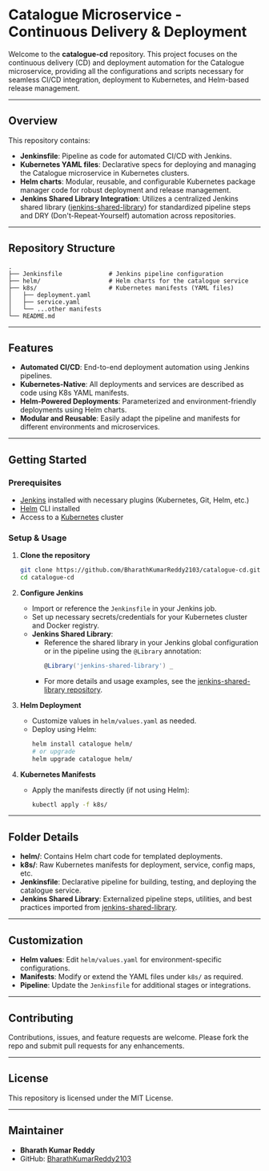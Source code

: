 # Catalogue Microservice - Continuous Delivery & Deployment

Welcome to the **catalogue-cd** repository. This project focuses on the continuous delivery (CD) and deployment automation for the Catalogue microservice, providing all the configurations and scripts necessary for seamless CI/CD integration, deployment to Kubernetes, and Helm-based release management.

---

## Overview

This repository contains:
- **Jenkinsfile**: Pipeline as code for automated CI/CD with Jenkins.
- **Kubernetes YAML files**: Declarative specs for deploying and managing the Catalogue microservice in Kubernetes clusters.
- **Helm charts**: Modular, reusable, and configurable Kubernetes package manager code for robust deployment and release management.
- **Jenkins Shared Library Integration**: Utilizes a centralized Jenkins shared library ([jenkins-shared-library](https://github.com/BharathKumarReddy2103/jenkins-shared-library)) for standardized pipeline steps and DRY (Don't-Repeat-Yourself) automation across repositories.

---

## Repository Structure

```
.
├── Jenkinsfile             # Jenkins pipeline configuration
├── helm/                   # Helm charts for the catalogue service
├── k8s/                    # Kubernetes manifests (YAML files)
│   ├── deployment.yaml
│   ├── service.yaml
│   └── ...other manifests
└── README.md
```

---

## Features

- **Automated CI/CD**: End-to-end deployment automation using Jenkins pipelines.
- **Kubernetes-Native**: All deployments and services are described as code using K8s YAML manifests.
- **Helm-Powered Deployments**: Parameterized and environment-friendly deployments using Helm charts.
- **Modular and Reusable**: Easily adapt the pipeline and manifests for different environments and microservices.

---

## Getting Started

### Prerequisites

- [Jenkins](https://www.jenkins.io/) installed with necessary plugins (Kubernetes, Git, Helm, etc.)
- [Helm](https://helm.sh/) CLI installed
- Access to a [Kubernetes](https://kubernetes.io/) cluster

### Setup & Usage

1. **Clone the repository**
   ```bash
   git clone https://github.com/BharathKumarReddy2103/catalogue-cd.git
   cd catalogue-cd
   ```

2. **Configure Jenkins**
   - Import or reference the `Jenkinsfile` in your Jenkins job.
   - Set up necessary secrets/credentials for your Kubernetes cluster and Docker registry.
   - **Jenkins Shared Library**: 
     - Reference the shared library in your Jenkins global configuration or in the pipeline using the `@Library` annotation:
       ```groovy
       @Library('jenkins-shared-library') _
       ```
     - For more details and usage examples, see the [jenkins-shared-library repository](https://github.com/BharathKumarReddy2103/jenkins-shared-library).

3. **Helm Deployment**
   - Customize values in `helm/values.yaml` as needed.
   - Deploy using Helm:
     ```bash
     helm install catalogue helm/
     # or upgrade
     helm upgrade catalogue helm/
     ```

4. **Kubernetes Manifests**
   - Apply the manifests directly (if not using Helm):
     ```bash
     kubectl apply -f k8s/
     ```

---

## Folder Details

- **helm/**: Contains Helm chart code for templated deployments.
- **k8s/**: Raw Kubernetes manifests for deployment, service, config maps, etc.
- **Jenkinsfile**: Declarative pipeline for building, testing, and deploying the catalogue service.
- **Jenkins Shared Library**: Externalized pipeline steps, utilities, and best practices imported from [jenkins-shared-library](https://github.com/BharathKumarReddy2103/jenkins-shared-library).

---

## Customization

- **Helm values**: Edit `helm/values.yaml` for environment-specific configurations.
- **Manifests**: Modify or extend the YAML files under `k8s/` as required.
- **Pipeline**: Update the `Jenkinsfile` for additional stages or integrations.

---

## Contributing

Contributions, issues, and feature requests are welcome. Please fork the repo and submit pull requests for any enhancements.

---

## License

This repository is licensed under the MIT License.

---

## Maintainer

- **Bharath Kumar Reddy**
- GitHub: [BharathKumarReddy2103](https://github.com/BharathKumarReddy2103)
